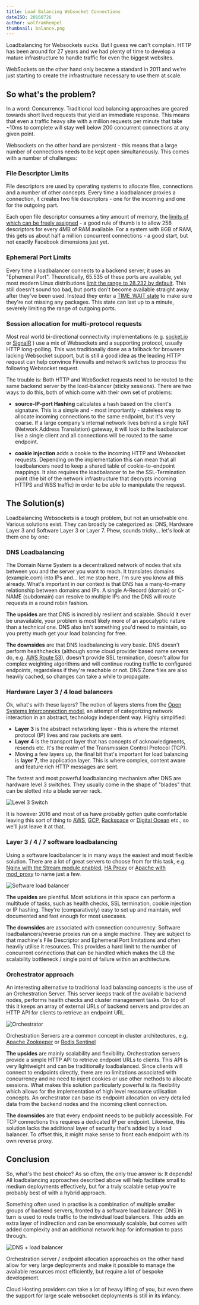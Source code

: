```yaml
---
title: Load Balancing Websocket Connections
dateISO: 20160726
author: wolframhempel
thumbnail: balance.png
---
```


Loadbalancing for Websockets sucks. But I guess we can't complain. HTTP has been around for 27 years and we had plenty of time to develop a mature infrastructure to handle traffic for even the biggest websites.

WebSockets on the other hand only became a standard in 2011 and we're just starting to create the infrastructure necessary to use them at scale.

## So what's the problem?
In a word: Concurrency. Traditional load balancing approaches are geared towards short lived requests that yield an immediate response. This means that even a traffic heavy site with a million requests per minute that take ~10ms to complete will stay well below 200 concurrent connections at any given point.

Websockets on the other hand are persistent - this means that a large number of connections needs to be kept open simultaneously. This comes with a number of challenges:

### File Descriptor Limits
File descriptors are used by operating systems to allocate files, connections and a number of other concepts. Every time a loadbalancer proxies a connection, it creates two file descriptors - one for the incoming and one for the outgoing part.

Each open file descriptor consumes a tiny amount of memory, the [limits of which can be freely assigned](http://www.cyberciti.biz/faq/linux-increase-the-maximum-number-of-open-files/) - a good rule of thumb is to allow 256 descriptors for every 4MB of RAM available. For a system with 8GB of RAM, this gets us about half a million concurrent connections - a good start, but not exactly Facebook dimensions just yet.

### Ephemeral Port Limits
Every time a loadbalancer connects to a backend server, it uses an "Ephemeral Port". Theoretically, 65.535 of these ports are available, yet most modern Linux distributions [limit the range to 28.232 by default](http://www.ncftp.com/ncftpd/doc/misc/ephemeral_ports.html). This still doesn't sound too bad, but ports don't become available straight away after they've been used. Instead they enter a [TIME_WAIT state](http://www.isi.edu/touch/pubs/infocomm99/infocomm99-web/) to make sure they're not missing any packages. This state can last up to a minute, severely limiting the range of outgoing ports.

### Session allocation for multi-protocol requests
Most real world bi-directional connectivity implementations (e.g. [socket.io](http://socket.io/) or [SignalR](http://signalr.net/) ) use a mix of Websockets and a supporting protocol, usually HTTP long-polling.
This was traditionally done as a fallback for browsers lacking Websocket support, but is still a good idea as the leading HTTP request can help convince Firewalls and network switches to process the following Websocket request.

The trouble is: Both HTTP and WebSocket requests need to be routed to the same backend server by the load-balancer (sticky sessions). There are two ways to do this, both of which come with their own set of problems:

- **source-IP-port Hashing** calculates a hash based on the client's signature. This is a simple and - most importantly - stateless way to allocate incoming connections to the same endpoint, but it's very coarse. If a large company's internal network lives behind a single NAT (Network Address Translation) gateway, it will look to the loadbalancer like a single client and all connections will be routed to the same endpoint.

- **cookie injection** adds a cookie to the incoming HTTP and Websocket requests. Depending on the implementation this can mean that all loadbalancers need to keep a shared table of cookie-to-endpoint mappings. It also requires the loadbalancer to be the SSL-Termination point (the bit of the network infrastructure that decrypts incoming HTTPS and WSS traffic) in order to be able to manipulate the request.

## The Solution(s)
Loadbalancing Websockets is a tough problem, but not an unsolvable one. Various solutions exist. They can broadly be categorized as: DNS, Hardware Layer 3 and Software Layer 3 or Layer 7. Phew, sounds tricky... let's look at them one by one:

### DNS Loadbalancing
The Domain Name System is a decentralized network of nodes that sits between you and the server you want to reach. It translates domains (example.com) into IPs and... let me stop here, I'm sure you know all this already.
What's important in our context is that DNS has a many-to-many relationship between domains and IPs. A single A-Record (domain) or C-NAME (subdomain) can resolve to multiple IPs and the DNS will route requests in a round robin fashion.

**The upsides** are that DNS is incredibly resilient and scalable. Should it ever be unavailable, your problem is most likely more of an apocalyptic nature than a technical one. DNS also isn't something you'd need to maintain, so you pretty much get your load balancing for free.

**The downsides** are that DNS loadbalancing is very basic. DNS doesn't perform healthchecks (although some cloud provider based name servers do, e.g. [AWS Route 53](https://aws.amazon.com/route53/)), doesn't provide SSL termination, doesn't allow for complex weighting algorithms and will continue routing traffic to configured endpoints, regardsless if they're reachable or not. DNS Zone files are also heavily cached, so changes can take a while to propagate.

### Hardware Layer 3 / 4 load balancers
Ok, what's with these layers? The notion of layers stems from the [Open Systems Interconnection model](https://en.wikipedia.org/wiki/OSI_model), an attempt of categorizing network interaction in an abstract, technology independent way. Highly simplified:

- **Layer 3** is the abstract networking layer - this is where the internet protocol (IP) lives and raw packets are sent.
- **Layer 4** is the transport layer that has concepts of acknowledgments, resends etc. It's the realm of the Transmission Control Protocol (TCP).
- Moving a few layers up, the final bit that's important for load balancing is **layer 7**, the application layer. This is where complex, content aware and feature rich HTTP messages are sent.

The fastest and most powerful loadbalancing mechanism after DNS are hardware level 3 switches. They usually come in the shape of "blades" that can be slotted into a blade server rack.

![Level 3 Switch](./switch.jpg)

It is however 2016 and most of us have probably gotten quite comfortable leaving this sort of thing to [AWS](https://aws.amazon.com/), [GCP](https://cloud.google.com/), [Rackspace](https://www.rackspace.com/) or [Digital Ocean](https://www.digitalocean.com/) etc., so we'll just leave it at that.

### Layer 3 / 4 / 7 software loadbalancing
Using a software loadbalancer is in many ways the easiest and most flexible solution. There are a lot of great servers to choose from for this task, e.g. [Nginx with the Stream module enabled](https://deepstream.io/tutorials/integrations/other-nginx/), [HA Proxy](http://www.haproxy.org/) or [Apache with mod_proxy](https://httpd.apache.org/docs/current/mod/mod_proxy.html) to name just a few.

![Software load balancer](software-load-balancer.png)

**The upsides** are plentiful. Most solutions in this space can perform a multitude of tasks, such as health checks, SSL termination, cookie injection or IP hashing. They're (comparatively) easy to set up and maintain, well documented and fast enough for most usecases.

**The downsides** are associated with connection concurrency: Software loadbalancers/reverse proxies run on a single machine. They are subject to that machine's File Descriptor and Ephemeral Port limitations and often heavily utilise it resources. This provides a hard limit to the number of concurrent connections that can be handled which makes the LB the scalability bottleneck / single point of failure within an architecture.

### Orchestrator approach
An interesting alternative to traditional load balancing concepts is the use of an Orchestration Server. This server keeps track of the available backend nodes, performs health checks and cluster management tasks. On top of this it keeps an array of external URLs of backend servers and provides an HTTP API for clients to retrieve an endpoint URL.

![Orchestrator](./orchestrator.png)

Orchestration Servers are a common concept in cluster architectures, e.g. [Apache Zookeeper](https://zookeeper.apache.org/) or [Redis Sentinel](http://redis.io/topics/sentinel)

**The upsides** are mainly scalability and flexibility. Orchestration servers provide a simple HTTP API to retrieve endpoint URLs to clients. This API is very lightweight and can be traditionally loadbalanced. Since clients will connect to endpoints directly, there are no limitations associated with concurrency and no need to inject cookies or use other methods to allocate sessions.
What makes this solution particularly powerful is its flexibility which allows for the implementation of high level ressource utilisation concepts. An orchestrator can base its endpoint allocation on very detailed data from the backend nodes and the incoming client connection.

**The downsides** are that every endpoint needs to be publicly accessible. For TCP connections this requires a dedicated IP per endpoint. Likewise, this solution lacks the additional layer of security that's added by a load balancer. To offset this, it might make sense to front each endpoint with its own reverse proxy.

## Conclusion
So, what's the best choice? As so often, the only true answer is: It depends!
All loadbalancing approaches described above will help facilitate small to medium deployments effectively, but for a truly scalable setup you're probably best of with a hybrid approach.

Something often used in practise is a combination of multiple smaller groups of backend servers, fronted by a software load balancer. DNS in turn is used to route traffic to the individual load balancers. This adds an extra layer of indirection and can be enormously scalable, but comes with added complexity and an additional network hop for information to pass through.

![DNS + load balancer](./dsn-load-balancer.png)

Orchestration server / endpoint allocation approaches on the other hand allow for very large deployments and make it possible to manage the available resources most efficiently, but require a lot of bespoke development.

Cloud Hosting providers can take a lot of heavy lifting of you, but even there the support for large scale websocket deployments is still in its infancy.
